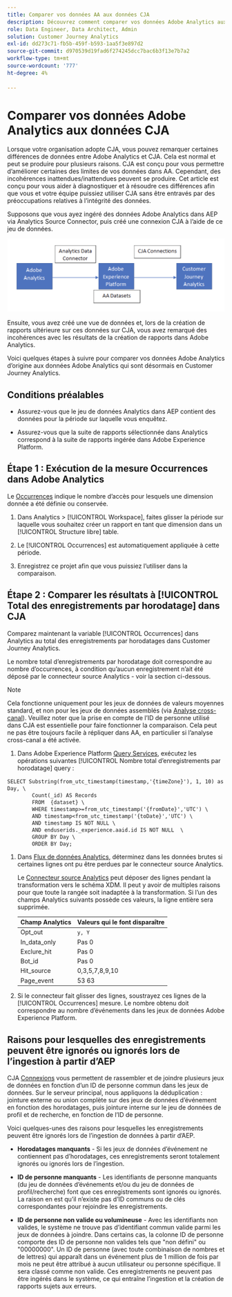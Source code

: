 ```yaml
---
title: Comparer vos données AA aux données CJA
description: Découvrez comment comparer vos données Adobe Analytics aux données dans Customer Journey Analytics
role: Data Engineer, Data Architect, Admin
solution: Customer Journey Analytics
exl-id: dd273c71-fb5b-459f-b593-1aa5f3e897d2
source-git-commit: d970539d19fad6f274245dcc7bac6b3f13e7b7a2
workflow-type: tm+mt
source-wordcount: '777'
ht-degree: 4%

---
```


# Comparer vos données Adobe Analytics aux données CJA

Lorsque votre organisation adopte CJA, vous pouvez remarquer certaines différences de données entre Adobe Analytics et CJA. Cela est normal et peut se produire pour plusieurs raisons. CJA est conçu pour vous permettre d’améliorer certaines des limites de vos données dans AA. Cependant, des incohérences inattendues/inattendues peuvent se produire. Cet article est conçu pour vous aider à diagnostiquer et à résoudre ces différences afin que vous et votre équipe puissiez utiliser CJA sans être entravés par des préoccupations relatives à l’intégrité des données.

Supposons que vous ayez ingéré des données Adobe Analytics dans AEP via Analytics Source Connector, puis créé une connexion CJA à l’aide de ce jeu de données.

![flux de données](assets/compare.png)

Ensuite, vous avez créé une vue de données et, lors de la création de rapports ultérieure sur ces données sur CJA, vous avez remarqué des incohérences avec les résultats de la création de rapports dans Adobe Analytics.

Voici quelques étapes à suivre pour comparer vos données Adobe Analytics d’origine aux données Adobe Analytics qui sont désormais en Customer Journey Analytics.

## Conditions préalables

* Assurez-vous que le jeu de données Analytics dans AEP contient des données pour la période sur laquelle vous enquêtez.

* Assurez-vous que la suite de rapports sélectionnée dans Analytics correspond à la suite de rapports ingérée dans Adobe Experience Platform.

## Étape 1 : Exécution de la mesure Occurrences dans Adobe Analytics

Le [Occurrences](https://experienceleague.adobe.com/docs/analytics/components/metrics/occurrences.html?lang=fr) indique le nombre d’accès pour lesquels une dimension donnée a été définie ou conservée.

1. Dans Analytics > [!UICONTROL Workspace], faites glisser la période sur laquelle vous souhaitez créer un rapport en tant que dimension dans un [!UICONTROL Structure libre] table.

1. Le [!UICONTROL Occurrences] est automatiquement appliquée à cette période.

1. Enregistrez ce projet afin que vous puissiez l’utiliser dans la comparaison.

## Étape 2 : Comparer les résultats à [!UICONTROL Total des enregistrements par horodatage] dans CJA

Comparez maintenant la variable [!UICONTROL Occurrences] dans Analytics au total des enregistrements par horodatages dans Customer Journey Analytics.

Le nombre total d’enregistrements par horodatage doit correspondre au nombre d’occurrences, à condition qu’aucun enregistrement n’ait été déposé par le connecteur source Analytics - voir la section ci-dessous.

>[!NOTE]
>
>Cela fonctionne uniquement pour les jeux de données de valeurs moyennes standard, et non pour les jeux de données assemblés (via [Analyse cross-canal](/help/connections/cca/overview.md)). Veuillez noter que la prise en compte de l’ID de personne utilisé dans CJA est essentielle pour faire fonctionner la comparaison. Cela peut ne pas être toujours facile à répliquer dans AA, en particulier si l’analyse cross-canal a été activée.

1. Dans Adobe Experience Platform [Query Services](https://experienceleague.adobe.com/docs/experience-platform/query/best-practices/adobe-analytics.html), exécutez les opérations suivantes [!UICONTROL Nombre total d’enregistrements par horodatage] query :

```
SELECT Substring(from_utc_timestamp(timestamp,'{timeZone}'), 1, 10) as Day, \ 
        Count(_id) AS Records 
        FROM  {dataset} \ 
        WHERE timestamp>=from_utc_timestamp('{fromDate}','UTC') \ 
        AND timestamp<from_utc_timestamp('{toDate}','UTC') \ 
        AND timestamp IS NOT NULL \ 
        AND enduserids._experience.aaid.id IS NOT NULL  \ 
        GROUP BY Day \ 
        ORDER BY Day; 
```

1. Dans [Flux de données Analytics](https://experienceleague.adobe.com/docs/analytics/export/analytics-data-feed/data-feed-contents/datafeeds-reference.html?lang=fr), déterminez dans les données brutes si certaines lignes ont pu être perdues par le connecteur source Analytics.

   Le [Connecteur source Analytics](https://experienceleague.adobe.com/docs/experience-platform/sources/ui-tutorials/create/adobe-applications/analytics.html?lang=fr) peut déposer des lignes pendant la transformation vers le schéma XDM. Il peut y avoir de multiples raisons pour que toute la rangée soit inadaptée à la transformation. Si l’un des champs Analytics suivants possède ces valeurs, la ligne entière sera supprimée.

   | Champ Analytics | Valeurs qui le font disparaître |
   | --- | --- |
   | Opt_out | `y, Y` |
   | In_data_only | Pas 0 |
   | Exclure_hit | Pas 0 |
   | Bot_id | Pas 0 |
   | Hit_source | 0,3,5,7,8,9,10 |
   | Page_event | 53 63 |

1. Si le connecteur fait glisser des lignes, soustrayez ces lignes de la [!UICONTROL Occurrences] mesure. Le nombre obtenu doit correspondre au nombre d’événements dans les jeux de données Adobe Experience Platform.

## Raisons pour lesquelles des enregistrements peuvent être ignorés ou ignorés lors de l’ingestion à partir d’AEP

CJA [Connexions](/help/connections/create-connection.md) vous permettent de rassembler et de joindre plusieurs jeux de données en fonction d’un ID de personne commun dans les jeux de données. Sur le serveur principal, nous appliquons la déduplication : jointure externe ou union complète sur des jeux de données d’événement en fonction des horodatages, puis jointure interne sur le jeu de données de profil et de recherche, en fonction de l’ID de personne.

Voici quelques-unes des raisons pour lesquelles les enregistrements peuvent être ignorés lors de l’ingestion de données à partir d’AEP.

* **Horodatages manquants** - Si les jeux de données d’événement ne contiennent pas d’horodatages, ces enregistrements seront totalement ignorés ou ignorés lors de l’ingestion.

* **ID de personne manquants** - Les identifiants de personne manquants (du jeu de données d’événements et/ou du jeu de données de profil/recherche) font que ces enregistrements sont ignorés ou ignorés. La raison en est qu’il n’existe pas d’ID communs ou de clés correspondantes pour rejoindre les enregistrements.

* **ID de personne non valide ou volumineuse** - Avec les identifiants non valides, le système ne trouve pas d’identifiant commun valide parmi les jeux de données à joindre. Dans certains cas, la colonne ID de personne comporte des ID de personne non valides tels que &quot;non défini&quot; ou &quot;00000000&quot;. Un ID de personne (avec toute combinaison de nombres et de lettres) qui apparaît dans un événement plus de 1 million de fois par mois ne peut être attribué à aucun utilisateur ou personne spécifique. Il sera classé comme non valide. Ces enregistrements ne peuvent pas être ingérés dans le système, ce qui entraîne l’ingestion et la création de rapports sujets aux erreurs.
